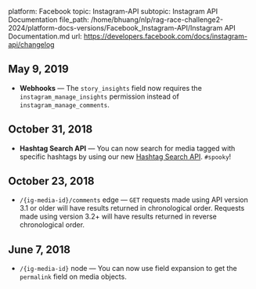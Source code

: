 platform: Facebook
topic: Instagram-API
subtopic: Instagram API Documentation
file_path: /home/bhuang/nlp/rag-race-challenge2-2024/platform-docs-versions/Facebook_Instagram-API/Instagram API Documentation.md
url: https://developers.facebook.com/docs/instagram-api/changelog

## May 9, 2019

* **Webhooks** — The `story_insights` field now requires the `instagram_manage_insights` permission instead of `instagram_manage_comments`.

[](#)

## October 31, 2018

* **Hashtag Search API** — You can now search for media tagged with specific hashtags by using our new [Hashtag Search API](https://developers.facebook.com/docs/instagram-api/guides/hashtag-search). `#spooky`!

[](#)

## October 23, 2018

* `/{ig-media-id}/comments` edge — `GET` requests made using API version 3.1 or older will have results returned in chronological order. Requests made using version 3.2+ will have results returned in reverse chronological order.

[](#)

## June 7, 2018

* `/{ig-media-id}` node — You can now use field expansion to get the `permalink` field on media objects.

[](#)